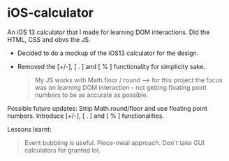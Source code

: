 # iOS-calculator

An iOS 13 calculator that I made for learning DOM interactions. Did the HTML, CSS and obvs the JS.

- Decided to do a mockup of the iOS13 calculator for the design. 
 
- Removed the [+/-], [ . ] and [ % ] functionality for simplicity sake. 
    > My JS works with Math.floor / round --> for this project the focus was on learning DOM interaction - not getting floating point numbers to be as accurate as possible. 

Possible future updates: Strip Math.round/floor and use floating point numbers. Introduce [+/-], [ . ] and [ % ] functionalities.  
   
Lessons learnt: 
  > Event bubbling is useful.
  > Piece-meal approach. 
  > Don't take GUI calculators for granted lol.
 





